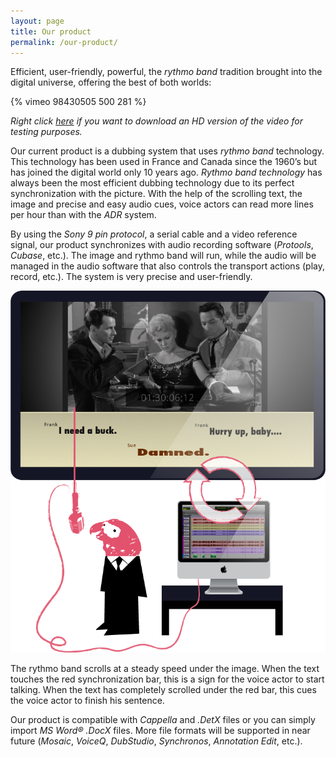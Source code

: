 ```yaml
---
layout: page
title: Our product
permalink: /our-product/
---
```


Efficient, user-friendly, powerful, the *rythmo band* tradition brought into the digital universe, offering the best of both worlds:

{% vimeo 98430505 500 281 %}

*Right click [here](http://www.phonations.com/wp-content/uploads/The%20Man%20With...%20Bande%20Rythmo%2059,94.mov) if you want to download an HD version of the video for testing purposes.*

Our current product is a dubbing system that uses *rythmo band* technology.
This technology has been used in France and Canada since the 1960’s but has joined the digital world only 10 years ago.
*Rythmo band technology* has always been the most efficient dubbing technology due to its perfect synchronization with the picture.
With the help of the scrolling text, the image and precise and easy audio cues, voice actors can read more lines per hour than with the *ADR* system.

By using the *Sony 9 pin protocol*, a serial cable and a video reference signal, our product synchronizes with audio recording software (*Protools*, *Cubase*, etc.). The image and rythmo band will run, while the audio will be managed in the audio software that also controls the transport actions (play, record, etc.).
The system is very precise and user-friendly.

![Diagram](/images/diagram.png)

The rythmo band scrolls at a steady speed under the image. When the text touches the red synchronization bar, this is a sign for the voice actor to start talking. When the text has completely scrolled under the red bar, this cues the voice actor to finish his sentence.

Our product is compatible with *Cappella* and *.DetX* files or you can simply import *MS Word® .DocX* files. More file formats will be supported in near future (*Mosaic*, *VoiceQ*, *DubStudio*, *Synchronos*, *Annotation Edit*, etc.).
